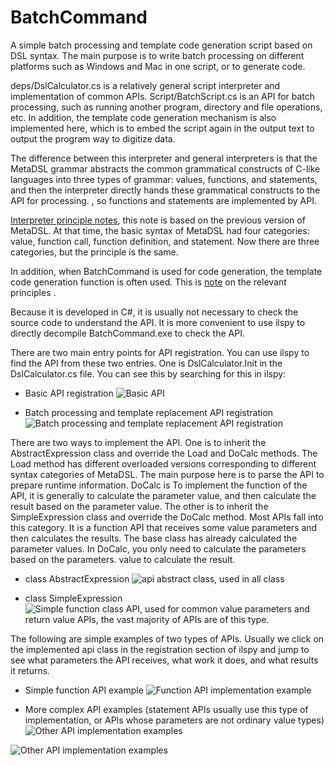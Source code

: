 # BatchCommand

A simple batch processing and template code generation script based on DSL syntax. The main purpose is to write batch processing on different platforms such as Windows and Mac in one script, or to generate code.

deps/DslCalculator.cs is a relatively general script interpreter and implementation of common APIs.
Script/BatchScript.cs is an API for batch processing, such as running another program, directory and file operations, etc. In addition, the template code generation mechanism is also implemented here, which is to embed the script again in the output text to output the program way to digitize data.

The difference between this interpreter and general interpreters is that the MetaDSL grammar abstracts the common grammatical constructs of C-like languages ​​into three types of grammar: values, functions, and statements, and then the interpreter directly hands these grammatical constructs to the API for processing. , so functions and statements are implemented by API.

[Interpreter principle notes](https://zhuanlan.zhihu.com/p/82055862), this note is based on the previous version of MetaDSL. At that time, the basic syntax of MetaDSL had four categories: value, function call, function definition, and statement. Now there are three categories, but the principle is the same.

In addition, when BatchCommand is used for code generation, the template code generation function is often used. This is [note](https://zhuanlan.zhihu.com/p/618899030) on the relevant principles .

Because it is developed in C#, it is usually not necessary to check the source code to understand the API. It is more convenient to use ilspy to directly decompile BatchCommand.exe to check the API.

There are two main entry points for API registration. You can use ilspy to find the API from these two entries. One is DslCalculator.Init in the DslCalculator.cs file. You can see this by searching for this in ilspy:

- Basic API registration
![Basic API](https://raw.githubusercontent.com/dreamanlan/BatchCommand/master/api1.png)

- Batch processing and template replacement API registration
![Batch processing and template replacement API registration](https://raw.githubusercontent.com/dreamanlan/BatchCommand/master/api2.png)

There are two ways to implement the API. One is to inherit the AbstractExpression class and override the Load and DoCalc methods. The Load method has different overloaded versions corresponding to different syntax categories of MetaDSL. The main purpose here is to parse the API to prepare runtime information. DoCalc is To implement the function of the API, it is generally to calculate the parameter value, and then calculate the result based on the parameter value. The other is to inherit the SimpleExpression class and override the DoCalc method. Most APIs fall into this category. It is a function API that receives some value parameters and then calculates the results. The base class has already calculated the parameter values. In DoCalc, you only need to calculate the parameters based on the parameters. value to calculate the result.

- class AbstractExpression
![api abstract class, used in all class](https://raw.githubusercontent.com/dreamanlan/BatchCommand/master/apiintf1.png)

- class SimpleExpression
![Simple function class API, used for common value parameters and return value APIs, the vast majority of APIs are of this type.](https://raw.githubusercontent.com/dreamanlan/BatchCommand/master/apiintf2.png)

The following are simple examples of two types of APIs. Usually we click on the implemented api class in the registration section of ilspy and jump to see what parameters the API receives, what work it does, and what results it returns.

- Simple function API example
![Function API implementation example
](https://raw.githubusercontent.com/dreamanlan/BatchCommand/master/api_func_exam.png)

- More complex API examples (statement APIs usually use this type of implementation, or APIs whose parameters are not ordinary value types)
![Other API implementation examples](https://raw.githubusercontent.com/dreamanlan/BatchCommand/master/api_other_exam.png)

![Other API implementation examples](https://raw.githubusercontent.com/dreamanlan/BatchCommand/master/api_other2_exam.png)

